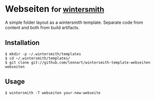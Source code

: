 # Webseiten <small>for [wintersmith][ws]</small>

A simple folder layout as a wintersmith template. Separate code from content and both from build artifacts.

## Installation

    $ mkdir -p ~/.wintersmith/templates
    $ cd ~/.wintersmith/templates/
    $ git clone git://github.com/lennart/wintersmith-template-webseiten webseiten
  
## Usage

    $ wintersmith -T webseiten your-new-webseite
  
[ws]: http://wintersmith.io
